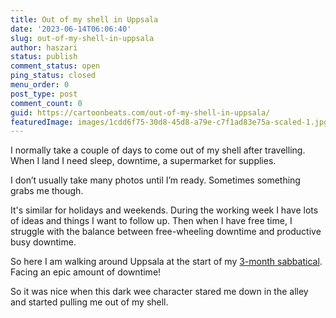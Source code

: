 ```yaml
---
title: Out of my shell in Uppsala
date: '2023-06-14T06:06:40'
slug: out-of-my-shell-in-uppsala
author: haszari
status: publish
comment_status: open
ping_status: closed
menu_order: 0
post_type: post
comment_count: 0
guid: https://cartoonbeats.com/out-of-my-shell-in-uppsala/
featuredImage: images/1cdd6f75-30d8-45d8-a79e-c7f1ad83e75a-scaled-1.jpg
---
```


I normally take a couple of days to come out of my shell after travelling. When I land I need sleep, downtime, a supermarket for supplies.

I don’t usually take many photos until I’m ready. Sometimes something grabs me though.

It's similar for holidays and weekends. During the working week I have lots of ideas and things I want to follow up. Then when I have free time, I struggle with the balance between free-wheeling downtime and productive busy downtime.

So here I am walking around Uppsala at the start of my [3-month sabbatical](https://automattic.com/benefits/). Facing an epic amount of downtime!

So it was nice when this dark wee character stared me down in the alley and started pulling me out of my shell.